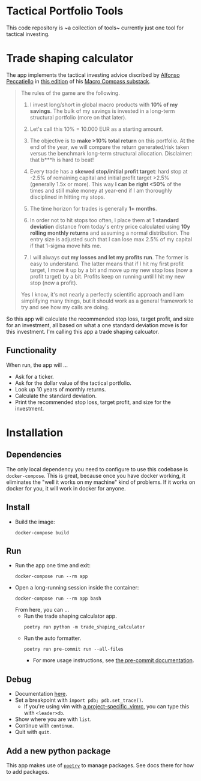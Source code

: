 # Tactical Portfolio Tools
This code repository is ~a collection of tools~ currently just one tool for tactical investing.

# Trade shaping calculator
The app implements the tactical investing advice discribed by [Alfonso Peccatiello](https://twitter.com/MacroAlf) in [this edition](https://themacrocompass.substack.com/i/37808996/the-tactical-approach) of his [Macro Compass substack](https://themacrocompass.substack.com/).

> The rules of the game are the following.
>
> 1. I invest long/short in global macro products with **10% of my savings**. The bulk of my savings is invested in a long-term structural portfolio (more on that later).
>
> 2. Let's call this 10% = 10.000 EUR as a starting amount.
>
> 3. The objective is to **make >10% total return** on this portfolio. At the end of the year, we will compare the return generated/risk taken versus the benchmark long-term structural allocation. Disclaimer: that b***h is hard to beat!
>
> 4. Every trade has a **skewed stop/initial profit target**: hard stop at -2.5% of remaining capital and initial profit target >2.5% (generally 1.5x or more). This way **I can be right <50%** of the times and still make money at year-end if I am thoroughly disciplined in hitting my stops.
>
> 5. The time horizon for trades is generally **1+ months**.
>
> 6. In order not to hit stops too often, I place them at **1 standard deviation** distance from today's entry price calculated using **10y rolling monthly returns** and assuming a normal distribution. The entry size is adjusted such that I can lose max 2.5% of my capital if that 1-sigma move hits me.
>
> 7. I will always **cut my losses and let my profits run**. The former is easy to understand. The latter means that if I hit my first profit target, I move it up by a bit and move up my new stop loss (now a profit target) by a bit. Profits keep on running until I hit my new stop (now a profit).
>
> Yes I know, it's not nearly a perfectly scientific approach and I am simplifying many things, but it should work as a general framework to try and see how my calls are doing.

So this app will calculate the recommended stop loss, target profit, and size for an investment, all based on what a one standard deviation move is for this investment. I'm calling this app a trade shaping calcuator.

## Functionality

When run, the app will ...
* Ask for a ticker.
* Ask for the dollar value of the tactical portfolio.
* Look up 10 years of monthly returns.
* Calculate the standard deviation.
* Print the recommended stop loss, target profit, and size for the investment.

# Installation

## Dependencies
The only local dependency you need to configure to use this codebase is `docker-compose`. This is great, because once you have docker working, it eliminates the "well it works on my machine" kind of problems. If it works on docker for you, it will work in docker for anyone.

## Install
* Build the image:
  ```console
  docker-compose build
  ```

## Run
* Run the app one time and exit:
  ```console
  docker-compose run --rm app
  ```
* Open a long-running session inside the container:
  ```console
  docker-compose run --rm app bash
  ```
  From here, you can ...
  * Run the trade shaping calculator app.
    ```console
    poetry run python -m trade_shaping_calculator
    ```
  * Run the auto formatter.
    ```console
    poetry run pre-commit run --all-files
    ```
    * For more usage instructions, see [the pre-commit documentation](https://pre-commit.com/).

## Debug
* Documentation [here](https://docs.python.org/3/library/pdb.html).
* Set a breakpoint with `import pdb; pdb.set_trace()`.
  * If you're using vim with [a project-specific .vimrc](https://andrew.stwrt.ca/posts/project-specific-vimrc/), you can type this with `<leader>db`.
* Show where you are with `list`.
* Continue with `continue`.
* Quit with `quit`.

## Add a new python package
This app makes use of [`poetry`](https://python-poetry.org/) to manage packages. See docs there for how to add packages.
